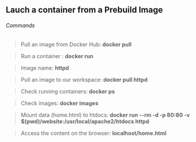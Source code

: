 ## Lauch a container from a Prebuild Image

<h6> Commands </h6>

> Pull an image from Docker Hub: **docker pull**

> Run a container : **docker run**

> Image name: **httpd**

> Pull an image to our workspace: **docker pull httpd** 

> Check running containers: **docker ps**

> Check images: **docker images**

> Mount data (home.html)  to  htdocs: **docker run --rm -d -p 80:80 -v $(pwd)/website:/usr/local/apache2/htdocs httpd**

> Access the content on the browser: **localhost/home.html**
